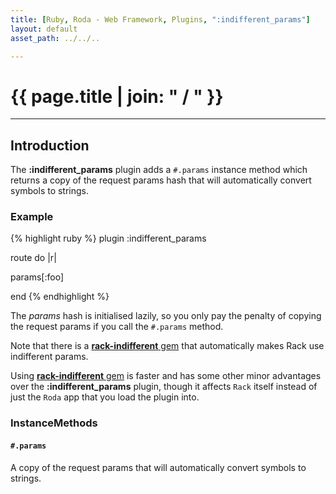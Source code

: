 ```yaml
---
title: [Ruby, Roda - Web Framework, Plugins, ":indifferent_params"]
layout: default
asset_path: ../../..

---
```


# {{ page.title | join: " / " }}

---- 

## Introduction


The **:indifferent_params** plugin adds a `#.params` instance method which returns a copy of the 
request params hash that will automatically convert symbols to strings.


### Example

{% highlight ruby %}
plugin :indifferent_params

route do |r|
  
  params[:foo]
  
end
{% endhighlight %}


The *params* hash is initialised lazily, so you only pay the penalty of copying the request params if 
you call the `#.params` method.

Note that there is a [**rack-indifferent** gem](http://github.com/jeremyevans/rack-indifferent/) that 
automatically makes Rack use indifferent params. 

Using [**rack-indifferent** gem](http://github.com/jeremyevans/rack-indifferent/) is faster and has 
some other minor advantages over the **:indifferent_params** plugin, though it affects `Rack` itself 
instead of just the `Roda` app that you load the plugin into.



### InstanceMethods

#### `#.params`

A copy of the request params that will automatically convert symbols to strings.


